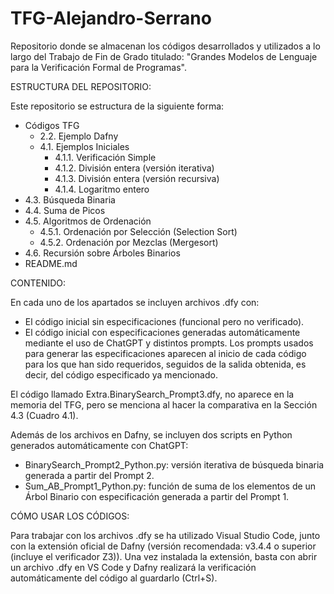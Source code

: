 # TFG-Alejandro-Serrano
Repositorio donde se almacenan los códigos desarrollados y utilizados a lo largo del Trabajo de Fin de Grado titulado:
"Grandes Modelos de Lenguaje para la Verificación Formal de Programas".

ESTRUCTURA DEL REPOSITORIO:

Este repositorio se estructura de la siguiente forma:
- Códigos TFG
  - 2.2. Ejemplo Dafny
  - 4.1. Ejemplos Iniciales
    - 4.1.1. Verificación Simple
    - 4.1.2. División entera (versión iterativa)
    - 4.1.3. División entera (versión recursiva)
    - 4.1.4. Logaritmo entero
 - 4.3. Búsqueda Binaria
 - 4.4. Suma de Picos
 - 4.5. Algoritmos de Ordenación
    - 4.5.1. Ordenación por Selección (Selection Sort)
    - 4.5.2. Ordenación por Mezclas (Mergesort)
 - 4.6. Recursión sobre Árboles Binarios
- README.md

CONTENIDO:

En cada uno de los apartados se incluyen archivos .dfy con:
  - El código inicial sin especificaciones (funcional pero no verificado).
  - El código inicial con especificaciones generadas automáticamente mediante el uso de ChatGPT y distintos prompts. Los prompts usados para generar las especificaciones aparecen al inicio de cada código para los que han sido requeridos, seguidos de la salida obtenida, es decir, del código especificado ya mencionado. 

El código llamado Extra.BinarySearch_Prompt3.dfy, no aparece en la memoria del TFG, pero se menciona al hacer la comparativa en la Sección 4.3 (Cuadro 4.1).

Además de los archivos en Dafny, se incluyen dos scripts en Python generados automáticamente con ChatGPT:
  - BinarySearch_Prompt2_Python.py: versión iterativa de búsqueda binaria generada a partir del Prompt 2.
  - Sum_AB_Prompt1_Python.py: función de suma de los elementos de un Árbol Binario con especificación generada a partir del Prompt 1.

CÓMO USAR LOS CÓDIGOS:

Para trabajar con los archivos .dfy se ha utilizado Visual Studio Code, junto con la extensión oficial de Dafny (versión recomendada: v3.4.4 o superior (incluye el verificador Z3)).
Una vez instalada la extensión, basta con abrir un archivo .dfy en VS Code y Dafny realizará la verificación automáticamente del código al guardarlo (Ctrl+S).
